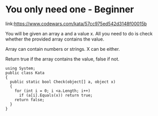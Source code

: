 # You only need one - Beginner

link:https://www.codewars.com/kata/57cc975ed542d3148f00015b

You will be given an array a and a value x. All you need to do is check whether the provided array contains the value.

Array can contain numbers or strings. X can be either.

Return true if the array contains the value, false if not.
```
using System;
public class Kata
{
  public static bool Check(object[] a, object x)
  {
    for (int i = 0; i <a.Length; i++)
      if (a[i].Equals(x)) return true;
    return false;
  }
}
